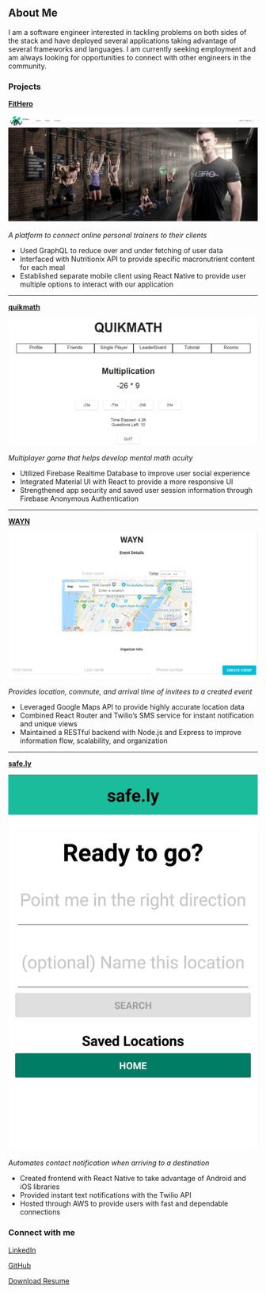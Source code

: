 ## About Me

I am a software engineer interested in tackling problems on both sides of the stack and have deployed several applications taking advantage of several frameworks and languages. I am currently seeking employment and am always looking for opportunities to connect with other engineers in the community.

### Projects

[**FitHero**](http://bit.do/FitHero)

![FitHero Landing](./FitHero.png "FitHero landing")

_A platform to connect online personal trainers to their clients_
- Used GraphQL to reduce over and under fetching of user data
- Interfaced with Nutritionix API to provide specific macronutrient content for each meal
- Established separate mobile client using React Native to provide user multiple options to interact with our application

***

[**quikmath**](http://bit.do/quikmath)

![quikmath game](./quikmath.png "quikmath game in progress")

_Multiplayer game that helps develop mental math acuity_
- Utilized Firebase Realtime Database to improve user social experience
- Integrated Material UI with React to provide a more responsive UI
- Strengthened app security and saved user session information through Firebase Anonymous Authentication

***

[**WAYN**](https://www.wayn-greenfield.herokuapp.com)

![wayn event page](./wayn.png "Where Are You Now event creation page")

_Provides location, commute, and arrival time of invitees to a created event_
- Leveraged Google Maps API to provide highly accurate location data
- Combined React Router and Twilio’s SMS service for instant notification and unique views
- Maintained a RESTful backend with Node.js and Express to improve information flow, scalability, and organization

***

[**safe.ly**](https://www.expo.io/@rvcwhitworth/safely)

![safely location page](./safely.png "safe.ly location screen")

_Automates contact notification when arriving to a destination_
- Created frontend with React Native to take advantage of Android and iOS libraries
- Provided instant text notifications with the Twilio API
- Hosted through AWS to provide users with fast and dependable connections

### Connect with me
[LinkedIn](https://www.linkedin.com/ryanvwhitworth)

[GitHub](https://www.github.com/rvcwhitworth)

<a href="./Resume.docx" download>Download Resume</a>
